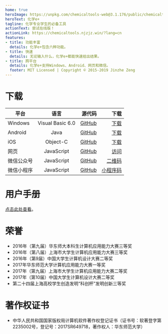 ```yaml
---
home: true
heroImage: https://unpkg.com/chemicaltools-web@3.1.176/public/chemicaltools.svg
heroText: 化学e+
tagline: 化学专业学生的必备工具
actionText: 尝试在线版！
actionLink: https://chemicaltools.njzjz.win/?lang=cn
features:
- title: 功能丰富
  details: 化学e+包含六种功能。
- title: 快速
  details: 无论输入什么，化学e+都能快速给出结果。
- title: 跨平台
  details: 化学e+支持Windows、Android、网页和微信。
  footer: MIT Licensed | Copyright © 2015-2019 Jinzhe Zeng
---
```

# 下载
| 平台        | 语言           | 源代码  | 下载  |
| --------------- |:------------------:| -------:| ---------:|
| Windows         | Visual Basic 6.0   | [GitHub](https://github.com/njzjz/Chemical-Tools-windows) | [下载](https://github.com/njzjz/Chemical-Tools-windows/releases/download/1.0/Chemicla.Tools.for.Learning.1.0.exe) |
| Android         | Java               | [GitHub](https://github.com/njzjz/Chemical-Tools-android) | [下载](https://github.com/njzjz/Chemical-Tools-android/releases/download/2.02/com.njzjz.chemicaltools_2.02.apk) |
| iOS             | Object-C           | [GitHub](https://github.com/njzjz/Chemical-Tools-iOS)     | [下载](https://github.com/njzjz/Chemical-Tools-iOS/releases/download/0.01/chemicaltools.ipa) |
| 网页            | JavaScript         | [GitHub](https://github.com/njzjz/Chemical-Tools-web)     | [访问](https://chemicaltools.njzjz.win/?lang=cn) |
| 微信公众号       | JavaScript | [GitHub](https://github.com/njzjz/Chemical-Tools-wechat)  | [二维码](https://i.loli.net/2018/07/06/5b3f4bda1019b.png) |
| 微信小程序     | JavaScript | [GitHub](https://github.com/njzjz/Chemical-Tools-weapp)   | [小程序码](https://i.loli.net/2018/07/06/5b3f4ecfcaf50.jpg) |

# 用户手册

[点击此处查看](/help.html)。

# 荣誉

* 2016年（第九届）华东师大本科生计算机应用能力大赛三等奖
* 2016年（第八届）上海市大学生计算机应用能力大赛三等奖
* 2016年（第9届）中国大学生计算机设计大赛二等奖
* 2017年华东师范大学计算机应用能力大赛一等奖
* 2017年（第九届）上海市大学生计算机应用能力大赛二等奖
* 2017年（第10届）中国大学生计算机设计大赛二等奖
* 第二十四届上海高校学生创造发明“科创杯”发明创新三等奖

# 著作权证书
* 中华人民共和国国家版权局计算机软件著作权登记证书（证书号：软著登字第2235002号，登记号：2017SR649718，著作权人：华东师范大学）

